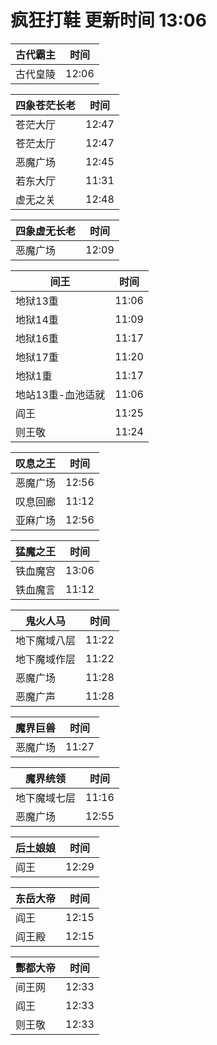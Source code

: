 # 疯狂打鞋 更新时间 13:06

| 古代霸主   | 时间    |
|--------|-------|
| 古代皇陵 | 12:06 |

| 四象苍茫长老   | 时间    |
|--------|-------|
| 苍茫大厅 | 12:47 |
| 苍茫太厅 | 12:47 |
| 恶魔广场 | 12:45 |
| 若东大厅 | 11:31 |
| 虚无之关 | 12:48 |

| 四象虚无长老   | 时间    |
|--------|-------|
| 恶魔广场 | 12:09 |

| 间王   | 时间    |
|--------|-------|
| 地狱13重 | 11:06 |
| 地狱14重 | 11:09 |
| 地狱16重 | 11:17 |
| 地狱17重 | 11:20 |
| 地狱1重 | 11:17 |
| 地站13重-血池适就 | 11:06 |
| 阎王 | 11:25 |
| 则王敬 | 11:24 |

| 叹息之王   | 时间    |
|--------|-------|
| 恶魔广场 | 12:56 |
| 叹息回廊 | 11:12 |
| 亚麻广场 | 12:56 |

| 猛魔之王   | 时间    |
|--------|-------|
| 铁血魔宫 | 13:06 |
| 铁血魔言 | 11:12 |

| 鬼火人马   | 时间    |
|--------|-------|
| 地下魔域八层 | 11:22 |
| 地下魔域作层 | 11:22 |
| 恶魔广场 | 11:28 |
| 恶魔广声 | 11:28 |

| 魔界巨兽   | 时间    |
|--------|-------|
| 恶魔广场 | 11:27 |

| 魔界统领   | 时间    |
|--------|-------|
| 地下魔域七层 | 11:16 |
| 恶魔广场 | 12:55 |

| 后土娘娘   | 时间    |
|--------|-------|
| 阎王 | 12:29 |

| 东岳大帝   | 时间    |
|--------|-------|
| 阎王 | 12:15 |
| 阎王殿 | 12:15 |

| 酆都大帝   | 时间    |
|--------|-------|
| 间王网 | 12:33 |
| 阎王 | 12:33 |
| 则王敬 | 12:33 |
